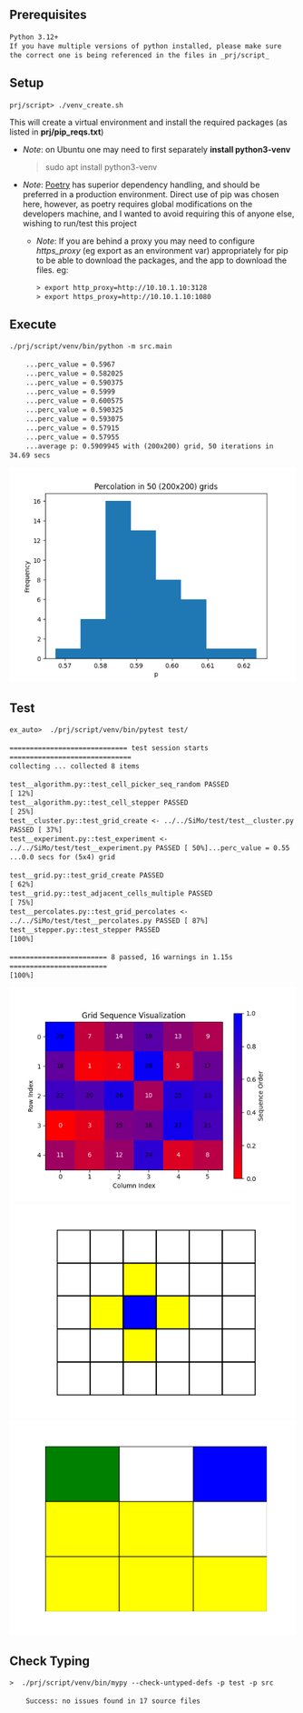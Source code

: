 ## Prerequisites
    Python 3.12+
    If you have multiple versions of python installed, please make sure the correct one is being referenced in the files in _prj/script_ 

## Setup
    prj/script> ./venv_create.sh
    
This will create a virtual environment and install the required packages (as listed in **prj/pip_reqs.txt**)

- *Note*: on Ubuntu one may need to first separately **install python3-venv**


    > sudo apt install python3-venv

- *Note*: [Poetry](https://python-poetry.org/docs/) has superior dependency handling, and should be preferred in a 
production environment. Direct use of pip was chosen here, however, as poetry requires global modifications on the developers machine, 
and I wanted to avoid requiring this of anyone else, wishing to run/test this project
  - *Note*: If you are behind a proxy you may need to configure *https_proxy* (eg export as an environment var) appropriately 
   for pip to be able to download the packages, and the app to download the files. eg:

        > export http_proxy=http://10.10.1.10:3128
        > export https_proxy=http://10.10.1.10:1080
     

## Execute
    ./prj/script/venv/bin/python -m src.main

        ...perc_value = 0.5967
        ...perc_value = 0.582025
        ...perc_value = 0.590375
        ...perc_value = 0.5999
        ...perc_value = 0.600575
        ...perc_value = 0.590325
        ...perc_value = 0.593075
        ...perc_value = 0.57915
        ...perc_value = 0.57955
        ...average p: 0.5909945 with (200x200) grid, 50 iterations in 34.69 secs 

 ![alt example](supp/img/perc_50_200x200.png)

## Test
    ex_auto>  ./prj/script/venv/bin/pytest test/

    ============================= test session starts ==============================
    collecting ... collected 8 items
    
    test__algorithm.py::test_cell_picker_seq_random PASSED                   [ 12%]
    test__algorithm.py::test_cell_stepper PASSED                             [ 25%]
    test__cluster.py::test_grid_create <- ../../SiMo/test/test__cluster.py PASSED [ 37%]
    test__experiment.py::test_experiment <- ../../SiMo/test/test__experiment.py PASSED [ 50%]...perc_value = 0.55
    ...0.0 secs for (5x4) grid
    
    test__grid.py::test_grid_create PASSED                                   [ 62%]
    test__grid.py::test_adjacent_cells_multiple PASSED                       [ 75%]
    test__percolates.py::test_grid_percolates <- ../../SiMo/test/test__percolates.py PASSED [ 87%]
    test__stepper.py::test_stepper PASSED                                    [100%]
    
    ======================== 8 passed, 16 warnings in 1.15s ========================                                                                                                                               [100%]
    
![alt example](supp/img/grid_seq.png)
![alt test_neigh_01](supp/img/test_neigh_01.png)
![alt clusters](supp/img/clusters.png)


## Check Typing
    >  ./prj/script/venv/bin/mypy --check-untyped-defs -p test -p src

        Success: no issues found in 17 source files

